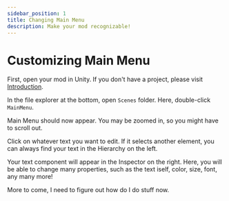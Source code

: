 ```yaml
---
sidebar_position: 1
title: Changing Main Menu
description: Make your mod recognizable!
---
```


# Customizing Main Menu

First, open your mod in Unity. If you don't have a project, please visit [Introduction](../intro).

In the file explorer at the bottom, open `Scenes` folder. Here, double-click `MainMenu`.

Main Menu should now appear. You may be zoomed in, so you might have to scroll out.

Click on whatever text you want to edit. If it selects another element, you can always find your text in the Hierarchy on the left.

Your text component will appear in the Inspector on the right. Here, you will be able to change many properties, such as the text iself, color, size, font, any many more!

More to come, I need to figure out how do I do stuff now.
